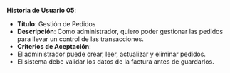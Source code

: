 **Historia de Usuario 05**:
- **Título**: Gestión de Pedidos
- **Descripción**: Como administrador, quiero poder gestionar las pedidos para llevar un control de las transacciones.
- **Criterios de Aceptación**:
 - El administrador puede crear, leer, actualizar y eliminar pedidos.
 - El sistema debe validar los datos de la factura antes de guardarlos.